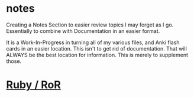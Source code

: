 # notes
Creating a Notes Section to easier review topics I may forget as I go. Essentially to combine with Documentation in an easier format.

It is a Work-In-Progress in turning all of my various files, and Anki flash cards in an easier location. This isn't to get rid of documentation. That will ALWAYS be the best location for information. This is merely to supplement those.

# [Ruby / RoR](https://github.com/trksprkz/notes/tree/main/Ruby.)
